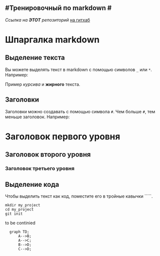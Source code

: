 #Тренировочный по markdown # 
----

*Ссылка* _на **ЭТОТ** репозиторий_ [на гитхаб](https://github.com/Mishelinus/first-project "Перейти")

# Шпаргалка markdown

## Выделение текста

Вы можете выделять текст в markdown с помощью символов `_` или `*`. Например:

Пример _курсива_ и **жирного** текста.

## Заголовки

Заголовки можно создавать с помощью символа `#`. Чем больше `#`, тем меньше заголовок. Например:

# Заголовок первого уровня
## Заголовок второго уровня
### Заголовок третьего уровня

## Выделение кода

Чтобы выделить текст как код, поместите его в тройные кавычки `````. 

```
mkdir my_project
cd my_project
git init
```
to be continied

```mermaid
  graph TD;
      A-->B;
      A-->C;
      B-->D;
      C-->D;
```

